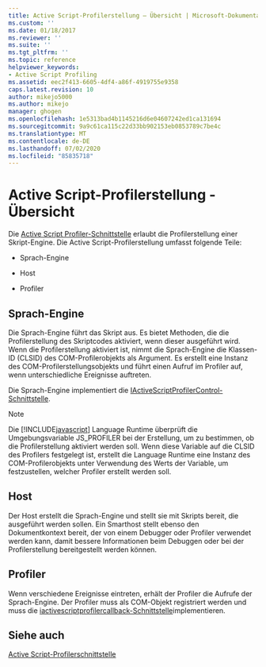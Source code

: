 ```yaml
---
title: Active Script-Profilerstellung – Übersicht | Microsoft-Dokumentation
ms.custom: ''
ms.date: 01/18/2017
ms.reviewer: ''
ms.suite: ''
ms.tgt_pltfrm: ''
ms.topic: reference
helpviewer_keywords:
- Active Script Profiling
ms.assetid: eec2f413-6605-4df4-a86f-4919755e9358
caps.latest.revision: 10
author: mikejo5000
ms.author: mikejo
manager: ghogen
ms.openlocfilehash: 1e5313bad4b1145216d6e04607242ed1ca131694
ms.sourcegitcommit: 9a9c61ca115c22d33bb902153eb0853789c7be4c
ms.translationtype: MT
ms.contentlocale: de-DE
ms.lasthandoff: 07/02/2020
ms.locfileid: "85835718"
---
```

# <a name="active-script-profiling-overview"></a>Active Script-Profilerstellung - Übersicht
Die [Active Script Profiler-Schnittstelle](../winscript/reference/active-script-profiler-interfaces.md) erlaubt die Profilerstellung einer Skript-Engine. Die Active Script-Profilerstellung umfasst folgende Teile:  
  
- Sprach-Engine  
  
- Host  
  
- Profiler  
  
## <a name="language-engine"></a>Sprach-Engine  
 Die Sprach-Engine führt das Skript aus. Es bietet Methoden, die die Profilerstellung des Skriptcodes aktiviert, wenn dieser ausgeführt wird. Wenn die Profilerstellung aktiviert ist, nimmt die Sprach-Engine die Klassen-ID (CLSID) des COM-Profilerobjekts als Argument. Es erstellt eine Instanz des COM-Profilerstellungsobjekts und führt einen Aufruf im Profiler auf, wenn unterschiedliche Ereignisse auftreten.  
  
 Die Sprach-Engine implementiert die [IActiveScriptProfilerControl-Schnittstelle](../winscript/reference/iactivescriptprofilercontrol-interface.md).  
  
> [!NOTE]
> Die [!INCLUDE[javascript](../javascript/includes/javascript-md.md)] Language Runtime überprüft die Umgebungsvariable JS_PROFILER bei der Erstellung, um zu bestimmen, ob die Profilerstellung aktiviert werden soll. Wenn diese Variable auf die CLSID des Profilers festgelegt ist, erstellt die Language Runtime eine Instanz des COM-Profilerobjekts unter Verwendung des Werts der Variable, um festzustellen, welcher Profiler erstellt werden soll.  
  
## <a name="host"></a>Host  
 Der Host erstellt die Sprach-Engine und stellt sie mit Skripts bereit, die ausgeführt werden sollen. Ein Smarthost stellt ebenso den Dokumentkontext bereit, der von einem Debugger oder Profiler verwendet werden kann, damit bessere Informationen beim Debuggen oder bei der Profilerstellung bereitgestellt werden können.  
  
## <a name="profiler"></a>Profiler  
 Wenn verschiedene Ereignisse eintreten, erhält der Profiler die Aufrufe der Sprach-Engine. Der Profiler muss als COM-Objekt registriert werden und muss die [iactivescriptprofilercallback-Schnittstelle](../winscript/reference/iactivescriptprofilercallback-interface.md)implementieren.  
  
## <a name="see-also"></a>Siehe auch  
 [Active Script-Profilerschnittstelle](../winscript/reference/active-script-profiler-interfaces.md)